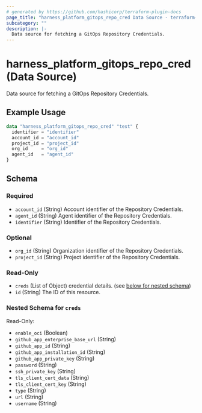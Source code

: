 ```yaml
---
# generated by https://github.com/hashicorp/terraform-plugin-docs
page_title: "harness_platform_gitops_repo_cred Data Source - terraform-provider-harness"
subcategory: ""
description: |-
  Data source for fetching a GitOps Repository Credentials.
---
```


# harness_platform_gitops_repo_cred (Data Source)

Data source for fetching a GitOps Repository Credentials.

## Example Usage

```terraform
data "harness_platform_gitops_repo_cred" "test" {
  identifier = "identifier"
  account_id = "account_id"
  project_id = "project_id"
  org_id     = "org_id"
  agent_id   = "agent_id"
}
```

<!-- schema generated by tfplugindocs -->
## Schema

### Required

- `account_id` (String) Account identifier of the Repository Credentials.
- `agent_id` (String) Agent identifier of the Repository Credentials.
- `identifier` (String) Identifier of the Repository Credentials.

### Optional

- `org_id` (String) Organization identifier of the Repository Credentials.
- `project_id` (String) Project identifier of the Repository Credentials.

### Read-Only

- `creds` (List of Object) credential details. (see [below for nested schema](#nestedatt--creds))
- `id` (String) The ID of this resource.

<a id="nestedatt--creds"></a>
### Nested Schema for `creds`

Read-Only:

- `enable_oci` (Boolean)
- `github_app_enterprise_base_url` (String)
- `github_app_id` (String)
- `github_app_installation_id` (String)
- `github_app_private_key` (String)
- `password` (String)
- `ssh_private_key` (String)
- `tls_client_cert_data` (String)
- `tls_client_cert_key` (String)
- `type` (String)
- `url` (String)
- `username` (String)
